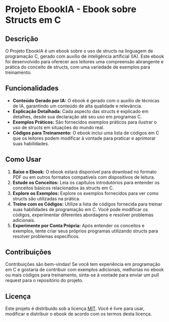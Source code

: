 


 <h1>Projeto EbookIA - Ebook sobre Structs em C</h1>

   <h2>Descrição</h2>

  <p>O Projeto EbookIA é um ebook sobre o uso de structs na linguagem de programação C, gerado com auxílio de inteligência
        artificial (IA). Este ebook foi desenvolvido para oferecer aos leitores uma compreensão abrangente e prática do conceito
        de structs, com uma variedade de exemplos para treinamento.</p>

  <h2>Funcionalidades</h2>

   <ul>
        <li><strong>Conteúdo Gerado por IA:</strong> O ebook é gerado com o auxílio de técnicas de IA, garantindo um conteúdo de
            alta qualidade e relevância.</li>
        <li><strong>Explicação Detalhada:</strong> Cada aspecto das structs é explicado em detalhes, desde sua declaração até seu
            uso em programas C.</li>
        <li><strong>Exemplos Práticos:</strong> São fornecidos exemplos práticos para ilustrar o uso de structs em situações do
            mundo real.</li>
        <li><strong>Códigos para Treinamento:</strong> O ebook inclui uma lista de códigos em C que os leitores podem modificar
            à vontade para praticar e aprimorar suas habilidades.</li>
    </ul>

   <h2>Como Usar</h2>

  <ol>
        <li><strong>Baixe o Ebook:</strong> O ebook estará disponível para download no formato PDF ou em outros formatos
            compatíveis com dispositivos de leitura.</li>
        <li><strong>Estude os Conceitos:</strong> Leia os capítulos introdutórios para entender os conceitos básicos relacionados
            às structs em C.</li>
        <li><strong>Explore os Exemplos:</strong> Explore os exemplos fornecidos para ver como structs são utilizadas na prática.
        </li>
        <li><strong>Treine com os Códigos:</strong> Utilize a lista de códigos fornecida para treinar suas habilidades de
            programação em C. Você pode modificar os códigos, experimentar diferentes abordagens e resolver problemas
            adicionais.</li>
        <li><strong>Experimente por Conta Própria:</strong> Após entender os conceitos e exemplos, tente criar seus próprios
            programas utilizando structs para resolver problemas específicos.</li>
    </ol>

  <h2>Contribuições</h2>

   <p>Contribuições são bem-vindas! Se você tem experiência em programação em C e gostaria de contribuir com exemplos
        adicionais, melhorias no ebook ou mais códigos para treinamento, sinta-se à vontade para enviar um pull request para o
        repositório do projeto.</p>

  <h2>Licença</h2>

   <p>Este projeto é distribuído sob a licença <a href="https://opensource.org/licenses/MIT">MIT</a>. Você é livre para usar,
        modificar e distribuir o ebook de acordo com os termos desta licença.</p>



